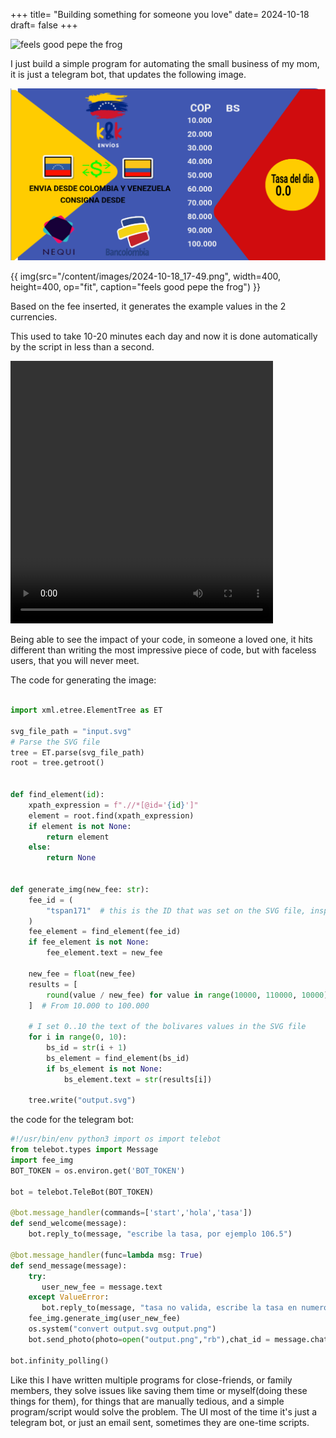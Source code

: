 +++
title= "Building something for someone you love"
date= 2024-10-18
draft= false 
+++

![feels good pepe the frog](/feels-good-man.avif)

I just build a simple program for automating the small business of my mom,
it is just a telegram bot, that updates the following image.

![screenshot of image before running program](/content/images/2024-10-18_17-49.png)

{{ img(src="/content/images/2024-10-18_17-49.png", width=400, height=400, op="fit", caption="feels good pepe the frog") }}

Based on the fee inserted, it generates the example values in the 2 currencies.

This used to take 10-20 minutes each day and now it is done automatically
by the script in less than a second.

<video width="420" height="420" controls>
  <source src="/telegram.mp4" type="video/mp4">
  Your browser does not support the video tag.
</video>

Being able to see the impact of your code, in someone a loved one, it hits
different than writing the most impressive piece of code, but with
faceless users, that you will never meet.

The code for generating the image:

```python

import xml.etree.ElementTree as ET

svg_file_path = "input.svg"
# Parse the SVG file
tree = ET.parse(svg_file_path)
root = tree.getroot()


def find_element(id):
    xpath_expression = f".//*[@id='{id}']"
    element = root.find(xpath_expression)
    if element is not None:
        return element
    else:
        return None


def generate_img(new_fee: str):
    fee_id = (
        "tspan171"  # this is the ID that was set on the SVG file, inspect the svg file
    )
    fee_element = find_element(fee_id)
    if fee_element is not None:
        fee_element.text = new_fee

    new_fee = float(new_fee)
    results = [
        round(value / new_fee) for value in range(10000, 110000, 10000)
    ]  # From 10.000 to 100.000

    # I set 0..10 the text of the bolivares values in the SVG file
    for i in range(0, 10):
        bs_id = str(i + 1)
        bs_element = find_element(bs_id)
        if bs_element is not None:
            bs_element.text = str(results[i])

    tree.write("output.svg")
```

the code for the telegram bot:

```python
#!/usr/bin/env python3 import os import telebot
from telebot.types import Message
import fee_img
BOT_TOKEN = os.environ.get('BOT_TOKEN')

bot = telebot.TeleBot(BOT_TOKEN)

@bot.message_handler(commands=['start','hola','tasa'])
def send_welcome(message):
    bot.reply_to(message, "escribe la tasa, por ejemplo 106.5")

@bot.message_handler(func=lambda msg: True)
def send_message(message):
    try:
       user_new_fee = message.text
    except ValueError:
       bot.reply_to(message, "tasa no valida, escribe la tasa en numero separando decimales con .")
    fee_img.generate_img(user_new_fee)
    os.system("convert output.svg output.png")
    bot.send_photo(photo=open("output.png","rb"),chat_id = message.chat.id)

bot.infinity_polling()
```

Like this I have written multiple programs for close-friends, or family
members, they solve issues like saving them time or myself(doing these
things for them), for things that are manually tedious, and a simple
program/script would solve the problem. The UI most of the time it's just
a telegram bot, or just an email sent, sometimes they are one-time
scripts.
